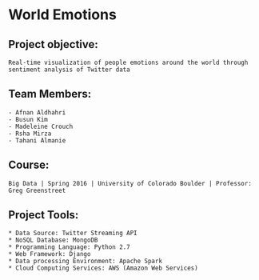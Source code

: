 # World Emotions

## Project objective:
	Real-time visualization of people emotions around the world through sentiment analysis of Twitter data

## Team Members:
	- Afnan Aldhahri
	- Busun Kim
	- Madeleine Crouch
	- Rsha Mirza
	- Tahani Almanie

## Course:
	Big Data | Spring 2016 | University of Colorado Boulder | Professor: Greg Greenstreet


## Project Tools:
	* Data Source: Twitter Streaming API
	* NoSQL Database: MongoDB
	* Programming Language: Python 2.7
	* Web Framework: Django
	* Data processing Environment: Apache Spark
	* Cloud Computing Services: AWS (Amazon Web Services)
	